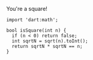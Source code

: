 You're a square!

    import 'dart:math';
    
    bool isSquare(int n) {
      if (n < 0) return false;
      int sqrtN = sqrt(n).toInt();
      return sqrtN * sqrtN == n;
    }
